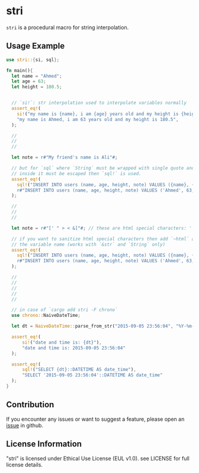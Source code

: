 # stri

`stri` is a procedural macro for string interpolation.

## Usage Example

```rust
use stri::{si, sql};

fn main(){
  let name = "Ahmed";
  let age = 63;
  let height = 180.5;


  // `si!`: str interpolation used to interpolate variables normally
  assert_eq!(
    si!("my name is {name}, i am {age} years old and my height is {height}"),
    "my name is Ahmed, i am 63 years old and my height is 180.5",
  );

  //
  //
  //

  let note = r#"My friend's name is Ali"#;

  // but for `sql` where `String` must be wrapped with single quote and each quote
  // inside it must be escaped then `sql!` is used.
  assert_eq!(
    sql!("INSERT INTO users (name, age, height, note) VALUES ({name}, {age}, {height}, {note})"),
    r#"INSERT INTO users (name, age, height, note) VALUES ('Ahmed', 63, 180.5, 'My friend''s name is Ali')"#,
  );

  //
  //
  //

  let note = r#"[' " > < &]"#; // these are html special characters: ' " > < &

  // if you want to sanitize html special characters then add `~html` as a suffix to
  // the variable name (works with `&str` and `String` only)
  assert_eq!(
    sql!("INSERT INTO users (name, age, height, note) VALUES ({name}, {age}, {height}, {~html note})"),
    r#"INSERT INTO users (name, age, height, note) VALUES ('Ahmed', 63, 180.5, '[&#39; &#34; &gt; &lt; &amp;]')"#,
  );

  //
  //
  //
  //
  //

  // in case of `cargo add stri -F chrono`
  use chrono::NaiveDateTime;

  let dt = NaiveDateTime::parse_from_str("2015-09-05 23:56:04", "%Y-%m-%d %H:%M:%S").unwrap();

  assert_eq!(
      si!("date and time is: {dt}"),
      "date and time is: 2015-09-05 23:56:04"
  );

  assert_eq!(
      sql!("SELECT {dt}::DATETIME AS date_time"),
      "SELECT '2015-09-05 23:56:04'::DATETIME AS date_time"
  );
}
```

## Contribution

If you encounter any issues or want to suggest a feature, please open an [issue](https://github.com/infinite-xdev-void/stri/issues) in github.

## License Information

"stri" is licensed under Ethical Use License (EUL v1.0). see LICENSE for full license details.
